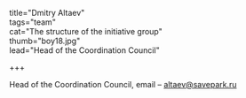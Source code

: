 
title="Dmitry Altaev"  
tags="team"  
cat="The structure of the initiative group"  
thumb="boy18.jpg"  
lead="Head of the Coordination Council"  

+++  

Head of the Coordination Council, email – altaev@savepark.ru   
